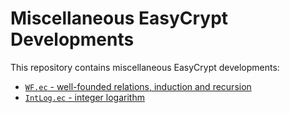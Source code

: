 Miscellaneous EasyCrypt Developments
======================================

This repository contains miscellaneous EasyCrypt developments:

 * [`WF.ec` - well-founded relations, induction and recursion](../master/WF.ec)
 * [`IntLog.ec` - integer logarithm](../master/IntLog.ec)
 
